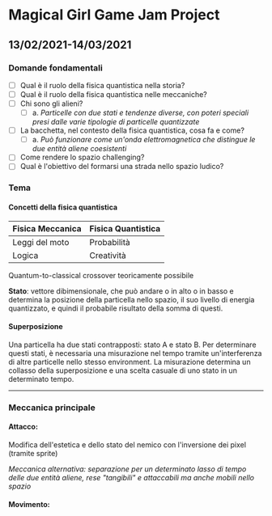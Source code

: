 # Magical Girl Game Jam Project
## 13/02/2021-14/03/2021
### Domande fondamentali
- [ ] Qual è il ruolo della fisica quantistica nella storia? 
- [ ] Qual è il ruolo della fisica quantistica nelle meccaniche?
- [ ] Chi sono gli alieni?
  - [ ] a. *Particelle con due stati e tendenze diverse, con poteri speciali presi dalle varie tipologie di particelle quantizzate*
- [ ] La bacchetta, nel contesto della fisica quantistica, cosa fa e come? 
  - [ ] a. *Può funzionare come un'onda elettromagnetica che distingue le due entità aliene coesistenti*
- [ ] Come rendere lo spazio challenging? 
- [ ] Qual è l'obiettivo del formarsi una strada nello spazio ludico? 
### Tema
#### Concetti della fisica quantistica 
Fisica Meccanica  | Fisica Quantistica
------------- | -------------
Leggi del moto  | Probabilità
Logica | Creatività

Quantum-to-classical crossover teoricamente possibile

**Stato**: vettore dibimensionale, che può andare o in alto o in basso e determina la posizione della particella nello spazio, il suo livello di energia quantizzato, e quindi il probabile risultato della somma di questi.

#### Superposizione
Una particella ha due stati contrapposti: stato A e stato B. 
Per determinare questi stati, è necessaria una misurazione nel tempo tramite un'interferenza di altre particelle nello stesso environment. 
La misurazione determina un collasso della superposizione e una scelta casuale di uno stato in un determinato tempo. 

------------
### Meccanica principale
#### Attacco: 
Modifica dell'estetica e dello stato del nemico con l'inversione dei pixel (tramite sprite)

*Meccanica alternativa: separazione per un determinato lasso di tempo delle due entità aliene, rese "tangibili" e attaccabili ma anche mobili nello spazio*
#### Movimento: 
